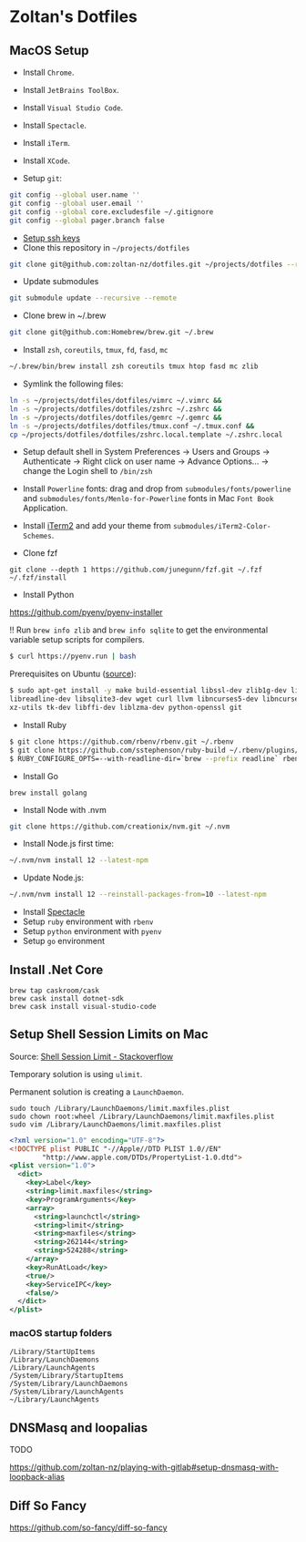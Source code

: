 # Zoltan's Dotfiles

## MacOS Setup

- Install `Chrome`.
- Install `JetBrains ToolBox`.
- Install `Visual Studio Code`.
- Install `Spectacle`.
- Install `iTerm`.
- Install `XCode`.

- Setup `git`:

```bash
git config --global user.name ''
git config --global user.email ''
git config --global core.excludesfile ~/.gitignore
git config --global pager.branch false
```

- [Setup ssh keys](https://help.github.com/articles/generating-a-new-ssh-key-and-adding-it-to-the-ssh-agent/)
- Clone this repository in `~/projects/dotfiles`

```bash
git clone git@github.com:zoltan-nz/dotfiles.git ~/projects/dotfiles --recurse-submodules
```

- Update submodules

```bash
git submodule update --recursive --remote
```

- Clone brew in ~/.brew

```bash
git clone git@github.com:Homebrew/brew.git ~/.brew
```

- Install `zsh`, `coreutils`, `tmux`, `fd`, `fasd`, `mc`

```bash
~/.brew/bin/brew install zsh coreutils tmux htop fasd mc zlib
```

- Symlink the following files:

```bash
ln -s ~/projects/dotfiles/dotfiles/vimrc ~/.vimrc &&
ln -s ~/projects/dotfiles/dotfiles/zshrc ~/.zshrc &&
ln -s ~/projects/dotfiles/dotfiles/gemrc ~/.gemrc &&
ln -s ~/projects/dotfiles/dotfiles/tmux.conf ~/.tmux.conf &&
cp ~/projects/dotfiles/dotfiles/zshrc.local.template ~/.zshrc.local
```

- Setup default shell in System Preferences -> Users and Groups -> Authenticate -> Right click on user name -> Advance Options... -> change the Login shell to `/bin/zsh`

- Install `Powerline` fonts: drag and drop from `submodules/fonts/powerline` and `submodules/fonts/Menlo-for-Powerline` fonts in Mac `Font Book` Application.

- Install [iTerm2](https://www.iterm2.com/) and add your theme from `submodules/iTerm2-Color-Schemes`.

- Clone fzf

```
git clone --depth 1 https://github.com/junegunn/fzf.git ~/.fzf
~/.fzf/install
```

- Install Python

https://github.com/pyenv/pyenv-installer

!! Run `brew info zlib` and `brew info sqlite` to get the environmental variable setup scripts for compilers.

```bash
$ curl https://pyenv.run | bash
```

Prerequisites on Ubuntu ([source](https://github.com/pyenv/pyenv/wiki/common-build-problems)):

```bash
$ sudo apt-get install -y make build-essential libssl-dev zlib1g-dev libbz2-dev \
libreadline-dev libsqlite3-dev wget curl llvm libncurses5-dev libncursesw5-dev \
xz-utils tk-dev libffi-dev liblzma-dev python-openssl git
```

- Install Ruby

```bash
$ git clone https://github.com/rbenv/rbenv.git ~/.rbenv
$ git clone https://github.com/sstephenson/ruby-build ~/.rbenv/plugins/ruby-build
$ RUBY_CONFIGURE_OPTS=--with-readline-dir=`brew --prefix readline` rbenv install 2.6.3
```

- Install Go

```
brew install golang
```

- Install Node with .nvm

```bash
git clone https://github.com/creationix/nvm.git ~/.nvm
```

- Install Node.js first time:

```bash
~/.nvm/nvm install 12 --latest-npm
```

- Update Node.js:

```bash
~/.nvm/nvm install 12 --reinstall-packages-from=10 --latest-npm
```


- Install [Spectacle](https://www.spectacleapp.com/)
- Setup `ruby` environment with `rbenv`
- Setup `python` environment with `pyenv`
- Setup `go` environment

## Install .Net Core

```
brew tap caskroom/cask
brew cask install dotnet-sdk
brew cask install visual-studio-code
```

## Setup Shell Session Limits on Mac

Source: [Shell Session Limit - Stackoverflow](https://unix.stackexchange.com/questions/108174/how-to-persistently-control-maximum-system-resource-consumption-on-mac?answertab=votes#tab-top)

Temporary solution is using `ulimit`.

Permanent solution is creating a `LaunchDaemon`.

```shell
sudo touch /Library/LaunchDaemons/limit.maxfiles.plist
sudo chown root:wheel /Library/LaunchDaemons/limit.maxfiles.plist
sudo vim /Library/LaunchDaemons/limit.maxfiles.plist
```

```xml
<?xml version="1.0" encoding="UTF-8"?>
<!DOCTYPE plist PUBLIC "-//Apple//DTD PLIST 1.0//EN"
        "http://www.apple.com/DTDs/PropertyList-1.0.dtd">
<plist version="1.0">
  <dict>
    <key>Label</key>
    <string>limit.maxfiles</string>
    <key>ProgramArguments</key>
    <array>
      <string>launchctl</string>
      <string>limit</string>
      <string>maxfiles</string>
      <string>262144</string>
      <string>524288</string>
    </array>
    <key>RunAtLoad</key>
    <true/>
    <key>ServiceIPC</key>
    <false/>
  </dict>
</plist>
```

### macOS startup folders

```
/Library/StartUpItems
/Library/LaunchDaemons
/Library/LaunchAgents
/System/Library/StartupItems
/System/Library/LaunchDaemons
/System/Library/LaunchAgents
~/Library/LaunchAgents
```

## DNSMasq and loopalias

TODO

https://github.com/zoltan-nz/playing-with-gitlab#setup-dnsmasq-with-loopback-alias

## Diff So Fancy

https://github.com/so-fancy/diff-so-fancy

